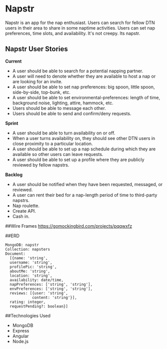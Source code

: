 # Napstr
Napstr is an app for the nap enthusiast. Users can search for fellow DTN users in their area to share in some naptime activities. Users can set nap preferences, time slots, and availability. It's not creepy. Its napstr. 


## Napstr User Stories
**Current**
- A user should be able to search for a potential napping partner.
- A user will need to denote whether they are available to host a nap or are looking for an invite.
- A user should be able to set nap preferences: big spoon, little spoon, side-by-side, top-bunk, etc.
- A user should be able to set environmental-preferences: length of time, background noise, lighting, attire, hammock, etc.
- Users should be able to message each other.
- Users should be able to send and confirm/deny requests.

**Sprint**
- A user should be able to turn availability on or off.
- When a user turns availability on, they should see other DTN users in close proximity to a particular location.
- A user should be able to set up a nap schedule during which they are available so other users can leave requests.
- A user should be able to set up a profile where they are publicly reviewed by fellow napstrs.

**Backlog**
- A user should be notified when they have been requested, messaged, or reviewed.
- A user can rent their bed for a nap-length period of time to third-party napstrs. 
- Nap roulette.
- Create API.
- Cash in.


##Wire Frames 
https://gomockingbird.com/projects/pqqwxfz

##ERD
```
MongoDB: napstr
Collection: napsters
Document: 
  [{name: 'string',
  username: 'string',
  profilePic: 'string',
  aboutMe: 'string',
  location: 'string',
  availability: date/time,
  napPreferences: ['string', 'string'],
  envPreferences: ['string', 'string'],
  reviews: [{user: 'string',
            content: 'string'}],
  rating: integer,
  requestPending?: boolean}]
```

##Technologies Used
- MongoDB
- Express
- Angular
- Node.js

